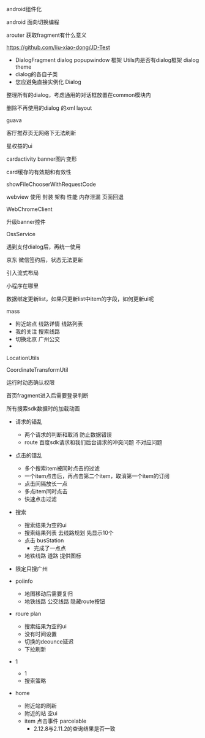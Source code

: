 android组件化

android 面向切换编程

arouter 获取fragment有什么意义

https://github.com/liu-xiao-dong/JD-Test



+ DialogFragment dialog popupwindow 框架 Utils内是否有dialog框架 dialog theme
+ dialog的各自子类
+ 您应避免直接实例化 Dialog

整理所有的dialog，考虑通用的对话框放置在common模块内

删除不再使用的dialog 的xml layout

guava

客厅推荐页无网络下无法刷新

星权益的ui

cardactivity banner图片变形

card缓存的有效期和有效性


showFileChooserWithRequestCode


webview 使用 封装 架构 性能 内存泄漏 页面回退

WebChromeClient

升级banner控件

OssService

遇到支付dialog后，再统一使用

京东 微信签约后，状态无法更新

引入流式布局

小程序在哪里

数据绑定更新list，如果只更新list中item的字段，如何更新ui呢



mass

+ 附近站点 线路详情 线路列表
+ 我的关注 搜索线路
+ 切换北京 广州公交
+ 

LocationUtils

CoordinateTransformUtil

运行时动态确认权限

首页fragment进入后需要登录判断

所有搜索sdk数据时的加载动画

+ 请求的错乱
  + 两个请求的判断和取消 防止数据错误
  + route 百度sdk请求和我们后台请求的冲突问题 不对应问题
+ 点击的错乱
  + 多个搜索item被同时点击的过滤
  + 一个item点击后，再点击第二个item，取消第一个item的订阅
  + 点击间隔放长一点
  + 多点item同时点击
  + 快速点击过滤



+ 搜索
  + 搜索结果为空的ui
  + 搜索结果列表 去线路规划 先显示10个
  + 点击 busStation
    + 完成了一点点
  + 地铁线路 道路 提供图标
+ 限定只搜广州
  
+ poiinfo
  + 地图移动后需要复归
  + 地铁线路 公交线路 隐藏route按钮

+ roure plan
  + 搜索结果为空的ui
  + 没有时间设置
  + 切换的deounce延迟
  + 下拉刷新
+ 1
  + 1
  + 搜索策略
  

+ home
  + 附近站的刷新
  + 附近的站 空ui
  + item 点击事件 parcelable
    + 2.12.8与2.11.2的查询结果是否一致